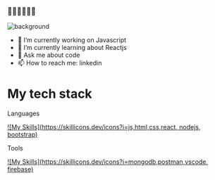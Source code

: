 ### 👋👋👋👋👋👋
![background](./images/bg-summary.gif)

- 🔭 I’m currently working on Javascript
- 🌱 I’m currently learning about Reactjs
- 💬 Ask me about code
- 📫 How to reach me: linkedin
# My tech stack


Languages


[![My Skills](https://skillicons.dev/icons?i=js,html,css,react, nodejs, bootstrap)](https://skillicons.dev)


Tools


[![My Skills](https://skillicons.dev/icons?i=mongodb,postman,vscode, firebase)](https://skillicons.dev)
